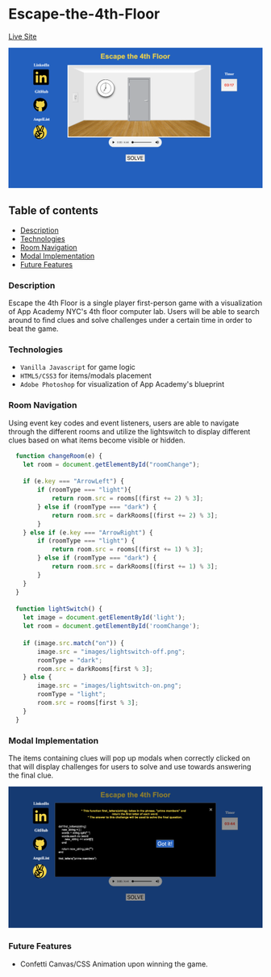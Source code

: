# Escape-the-4th-Floor

[Live Site](https://jkim820.github.io/Escape-the-4th-Floor/)

![Display](/images/display.png)

## Table of contents
* [Description](#description)
* [Technologies](#technologies)
* [Room Navigation](#room-navigation)
* [Modal Implementation](#modal-implementation)
* [Future Features](#future-features)

### Description

Escape the 4th Floor is a single player first-person game with a visualization of App Academy NYC's 4th floor computer lab. Users will be able to search around to find clues and solve challenges under a certain time in order to beat the game.

### Technologies

* `Vanilla Javascript` for game logic
* `HTML5/CSS3` for items/modals placement
* `Adobe Photoshop` for visualization of App Academy's blueprint

### Room Navigation

Using event key codes and event listeners, users are able to navigate through the different rooms and utilize the lightswitch to display different clues based on what items become visible or hidden.
```javascript
  function changeRoom(e) {
    let room = document.getElementById("roomChange");

    if (e.key === "ArrowLeft") {
        if (roomType === "light"){
            return room.src = rooms[(first += 2) % 3];
        } else if (roomType === "dark") {
            return room.src = darkRooms[(first += 2) % 3];
        }
    } else if (e.key === "ArrowRight") {
        if (roomType === "light") {
            return room.src = rooms[(first += 1) % 3];
        } else if (roomType === "dark") {
            return room.src = darkRooms[(first += 1) % 3];
        }
    } 
  }
  
  function lightSwitch() {
    let image = document.getElementById('light');
    let room = document.getElementById('roomChange');

    if (image.src.match("on")) {
        image.src = "images/lightswitch-off.png";
        roomType = "dark";
        room.src = darkRooms[first % 3];
    } else {
        image.src = "images/lightswitch-on.png";
        roomType = "light";
        room.src = rooms[first % 3];
    }
  }
```

### Modal Implementation

The items containing clues will pop up modals when correctly clicked on that will display challenges for users to solve and use towards answering the final clue.

![Modal](/images/modal.png)

### Future Features

* Confetti Canvas/CSS Animation upon winning the game.

